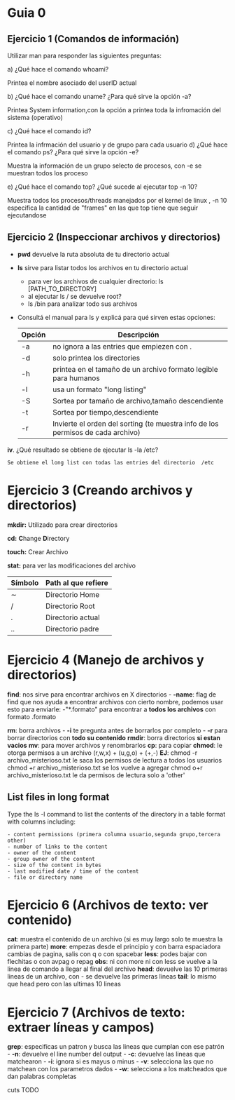 # Guia 0

## Ejercicio 1 (Comandos de información)

Utilizar man para responder las siguientes preguntas:

a) ¿Qué hace el comando whoami?

Printea el nombre asociado del userID actual

b) ¿Qué hace el comando uname? ¿Para qué sirve la opción -a?

Printea System information,con la opción a printea toda la infromación del sistema (operativo)

c) ¿Qué hace el comando id?

Printea la infrmación del usuario y de grupo para cada usuario
d) ¿Qué hace el comando ps? ¿Para qué sirve la opción -e?

Muestra la información de un grupo selecto de procesos, con -e se muestran todos los proceso

e) ¿Qué hace el comando top? ¿Qué sucede al ejecutar top -n 10?

Muestra todos los procesos/threads manejados por el kernel de linux , -n 10 especifica la cantidad de "frames" en las que top tiene que seguir ejecutandose

## Ejercicio 2 (Inspeccionar archivos y directorios)

- **pwd** devuelve la ruta absoluta de tu directorio actual
- **ls** sirve para listar todos los archivos en tu directorio actual

  - para ver los archivos de cualquier directorio: ls [PATH_TO_DIRECTORY]
  - al ejecutar ls / se devuelve root?
  - ls /bin para analizar todo sus archivos
- Consultá el manual para ls y explicá para qué sirven estas opciones:

  | Opción | Descripción                                                                    |
  | ------- | ------------------------------------------------------------------------------- |
  | -a      | no ignora a las entries que empiezen con .                                      |
  | -d      | solo printea los directories                                                    |
  | -h      | printea en el tamaño de un archivo formato legible para humanos                |
  | -l      | usa un formato "long listing"                                                   |
  | -S      | Sortea por tamaño de archivo,tamaño descendiente                              |
  | -t      | Sortea por tiempo,descendiente                                                  |
  | -r      | Invierte el orden del sorting (te muestra info de los permisos de cada archivo) |

**iv**. ¿Qué resultado se obtiene de ejecutar ls -la /etc?

    Se obtiene el long list con todas las entries del directorio  /etc

# Ejercicio 3  (Creando archivos y directorios)

**mkdir:** Utilizado para crear directorios

**cd:** **C**hange **D**irectory

**touch:** Crear Archivo

**stat:** para ver las modificaciones del archivo

| Símbolo | Path al que refiere |
| -------- | ------------------- |
| ∼       | Directorio Home     |
| /        | Directorio Root     |
| .        | Directorio actual   |
| ..       | Directorio padre    |

# Ejercicio 4 (Manejo de archivos y directorios)

**find**: nos sirve para encontrar archivos en X directorios
    - **-name**: flag de find que nos ayuda a encontrar archivos con cierto nombre, podemos usar esto para enviarle:
        -"*.formato" para encontrar a **todos los archivos** con formato .formato

**rm**: borra archivos
    - **-i** te pregunta antes de borrarlos por completo
    - **-r** para borrar directorios con **todo su contenido**
**rmdir**: borra directorios **si estan vacios**
**mv**: para mover archivos y renombrarlos
**cp**: para copiar
**chmod**: le otorga permisos a un archivo (r,w,x) + (u,g,o) + (+,-)
    **EJ**: chmod -r archivo_misterioso.txt le saca los permisos de lectura a todos los usuarios
            chmod +r archivo_misterioso.txt se los vuelve a agregar 
            chmod o+r archivo_misterioso.txt le da permisos de lectura solo a 'other'


## List files in long format

Type the ls -l command to list the contents of the directory in a table format with columns including:

    - content permissions (primera columna usuario,segunda grupo,tercera other) 
    - number of links to the content
    - owner of the content
    - group owner of the content
    - size of the content in bytes
    - last modified date / time of the content
    - file or directory name

# Ejercicio 6 (Archivos de texto: ver contenido)

**cat**: muestra el contenido de un archivo (si es muy largo solo te muestra la primera parte)
**more**: empezas desde el principio y con barra espaciadora cambias de pagina, salis con q o con spacebar
**less**: podes bajar con flechitas o con avpag o repag
**obs**: ni con more ni con less se vuelve a la linea de comando a llegar al final del archivo
**head**: devuelve las 10 primeras lineas de un archivo, con -<numero> se devuelve las primeras <numero> lineas
**tail**: lo mismo que head pero con las ultimas 10 lineas 

# Ejercicio 7 (Archivos de texto: extraer líneas y campos)

**grep**: especificas un patron y busca las lineas que cumplan con ese patrón 
    - **-n**: devuelve el line number del output
    - **-c**: devuelve las lineas que matchearon
    - **-i**: ignora si es mayus o minus 
    - **-v**: selecciona las que no matchean con los parametros dados
    - **-w**: selecciona a los matcheados que dan palabras completas

cuts TODO 